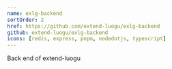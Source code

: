 ```yaml
---
name: exlg-backend
sortOrder: 2
href: https://github.com/extend-luogu/exlg-backend
github: extend-luogu/exlg-backend
icons: [redis, express, pnpm, nodedotjs, typescript]
---
```


Back end of extend-luogu
